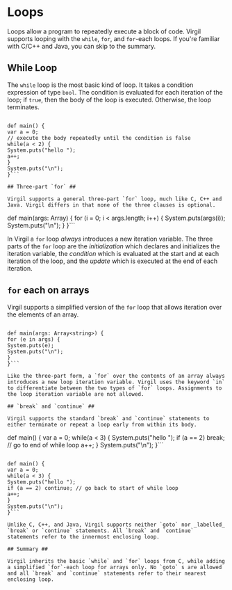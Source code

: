 # Loops #

Loops allow a program to repeatedly execute a block of code. Virgil supports looping with the `while`, `for`, and `for`-each loops. If you're familiar with C/C++ and Java, you can skip to the summary.

## While Loop ##

The `while` loop is the most basic kind of loop. It takes a condition expression of type `bool`. The condition is evaluated for each iteration of the loop; if `true`, then the body of the loop is executed. Otherwise, the loop terminates.

```

def main() {
var a = 0;
// execute the body repeatedly until the condition is false
while(a < 2) {
System.puts("hello ");
a++;
}
System.puts("\n");
}```

## Three-part `for` ##

Virgil supports a general three-part `for` loop, much like C, C++ and Java. Virgil differs in that none of the three clauses is optional.

```

def main(args: Array<string>) {
for (i = 0; i < args.length; i++) {
System.puts(args(i));
System.puts("\n");
}
}```

In Virgil a `for` loop _always_ introduces a new iteration variable. The three parts of the `for` loop are the _initialization_ which declares and initializes the iteration variable, the _condition_ which is evaluated at the start and at each iteration of the loop, and the _update_ which is executed at the end of each iteration.

## `for` each on arrays ##

Virgil supports a simplified version of the `for` loop that allows iteration over the elements of an array.

```

def main(args: Array<string>) {
for (e in args) {
System.puts(e);
System.puts("\n");
}
}```

Like the three-part form, a `for` over the contents of an array always introduces a new loop iteration variable. Virgil uses the keyword `in` to differentiate between the two types of `for` loops. Assignments to the loop iteration variable are not allowed.

## `break` and `continue` ##

Virgil supports the standard `break` and `continue` statements to either terminate or repeat a loop early from within its body.

```

def main() {
var a = 0;
while(a < 3) {
System.puts("hello ");
if (a == 2) break; // go to end of while loop
a++;
}
System.puts("\n");
}```

```

def main() {
var a = 0;
while(a < 3) {
System.puts("hello ");
if (a == 2) continue; // go back to start of while loop
a++;
}
System.puts("\n");
}```

Unlike C, C++, and Java, Virgil supports neither `goto` nor _labelled_ `break` or `continue` statements. All `break` and `continue` statements refer to the innermost enclosing loop.

## Summary ##

Virgil inherits the basic `while` and `for` loops from C, while adding a simplified `for`-each loop for arrays only. No `goto` s are allowed and all `break` and `continue` statements refer to their nearest enclosing loop.